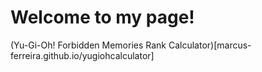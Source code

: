 # Welcome to my page!

(Yu-Gi-Oh! Forbidden Memories Rank Calculator)[marcus-ferreira.github.io/yugiohcalculator]

